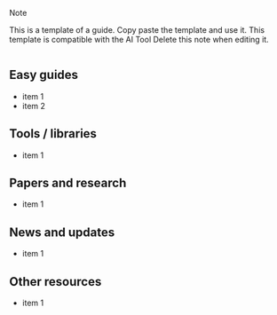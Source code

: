 > [!note]
> This is a template of a guide. Copy paste the template and use it. 
> This template is compatible with the AI Tool 
> Delete this note when editing it. 


```table-of-contents
```
## Easy guides
- item 1
- item 2

## Tools / libraries 
- item 1

## Papers and research
- item 1
## News and updates
- item 1
## Other resources 
- item 1